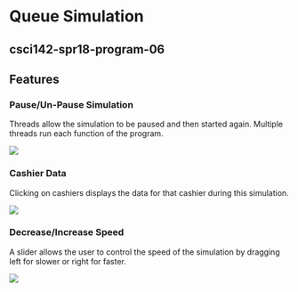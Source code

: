 # Queue Simulation
## csci142-spr18-program-06

## Features

### Pause/Un-Pause Simulation
Threads allow the simulation to be paused and then started again. Multiple threads run each function of the program.

![](QueueSim1.gif)

### Cashier Data
Clicking on cashiers displays the data for that cashier during this simulation.

![](QueueSim2.gif)

### Decrease/Increase Speed
A slider allows the user to control the speed of the simulation by dragging left for slower or right for faster.

![](QueueSim3.gif)
